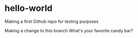 # hello-world
Making a first Github repo for testing purposes

Making a change to this branch 
What's your favorite candy bar?
